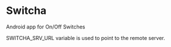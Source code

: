 # Switcha

Android app for On/Off Switches

SWITCHA_SRV_URL variable is used to point to the remote server.
